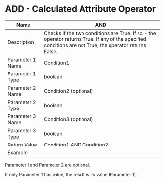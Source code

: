 #                                                 ADD - Calculated Attribute Operator                               

| Name             | AND                                                          |
| ---------------- | ------------------------------------------------------------ |
| Description      | Checks if the two conditions are True. If so - the operator returns True. If  any of the specified conditions are not True, the operator returns  False. |
| Parameter 1 Name | Condition1                                                   |
| Parameter 1 Type | boolean                                                      |
| Parameter 2 Name | Condition2 (optional)                                        |
| Parameter 2 Type | boolean                                                      |
| Parameter 3 Name | Condition3 (optional)                                        |
| Parameter 3 Type | boolean                                                      |
| Return Value     | Condition1 AND Condition2                                    |
| Example          |                                                              |



 

Parameter 1 and Parameter 2 are optional.

If only Parameter 1 has value, the result is its value (Parameter 1).